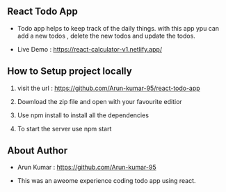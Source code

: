 
## React Todo App

- Todo app helps to keep track of the daily things. with this app ypu can add a new todos , delete the new todos and update the todos.

- Live Demo : https://react-calculator-v1.netlify.app/



## How to Setup project locally

1. visit the url : https://github.com/Arun-kumar-95/react-todo-app

2. Download the zip file and open with your favourite editior

3. Use  npm install to install all the dependencies

4. To start the server use npm start 



## About Author
- Arun Kumar : https://github.com/Arun-kumar-95

- This was an aweome experience coding todo app using react.
